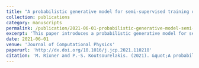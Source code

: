 ```yaml
---
title: "A probabilistic generative model for semi-supervised training of coarse-grained surrogates and enforcing physical constraints through virtual observables"
collection: publications
category: manuscripts
permalink: /publication/2021-06-01-probabilistic-generative-model-semi-supervised-training
excerpt: 'This paper introduces a probabilistic generative model for semi-supervised training of coarse-grained surrogates, incorporating physical constraints through virtual observables.'
date: 2021-06-01
venue: 'Journal of Computational Physics'
paperurl: 'http://dx.doi.org/10.1016/j.jcp.2021.110218'
citation: 'M. Rixner and P.-S. Koutsourelakis. (2021). &quot;A probabilistic generative model for semi-supervised training of coarse-grained surrogates and enforcing physical constraints through virtual observables.&quot; <i>Journal of Computational Physics</i>, 434, 110218.'
---
```

